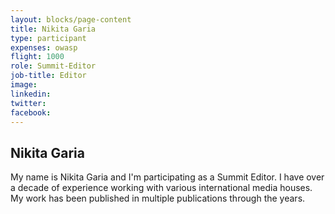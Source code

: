 ```yaml
---
layout: blocks/page-content
title: Nikita Garia
type: participant
expenses: owasp
flight: 1000
role: Summit-Editor
job-title: Editor
image: 
linkedin:
twitter: 
facebook:
---
```


## Nikita Garia

My name is Nikita Garia and I'm participating as a Summit Editor. I have over a decade of experience working with various international media houses. My work has been published in multiple publications through the years.
